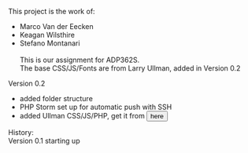 This project is the work of:
- Marco Van der Eecken
- Keagan Wilsthire
- Stefano Montanari
<br><br>
This is our assignment for ADP362S. <br>
The base CSS/JS/Fonts are from Larry Ullman, added in Version 0.2

Version 0.2 <br>
- added folder structure<br>
- PHP Storm set up for automatic push with SSH<br>
- added Ullman CSS/JS/PHP, get it from <a href="https://github.com/LarryUllman/phpvqs-5ed"> <button>here </button></a>


History:<br>
Version 0.1 starting up